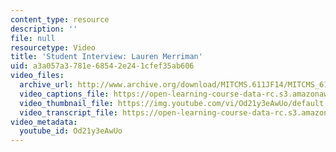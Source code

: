 ```yaml
---
content_type: resource
description: ''
file: null
resourcetype: Video
title: 'Student Interview: Lauren Merriman'
uid: a3a057a3-781e-6854-2e24-1cfef35ab606
video_files:
  archive_url: http://www.archive.org/download/MITCMS.611JF14/MITCMS_611JF14_Lauren_Merriman_300k.mp4
  video_captions_file: https://open-learning-course-data-rc.s3.amazonaws.com/cms-611j-creating-video-games-fall-2014/213b289c69995ef29ae500cafbb18b6f_Od21y3eAwUo.vtt
  video_thumbnail_file: https://img.youtube.com/vi/Od21y3eAwUo/default.jpg
  video_transcript_file: https://open-learning-course-data-rc.s3.amazonaws.com/cms-611j-creating-video-games-fall-2014/fa6625bcc641f2cb4649abc2e78681ae_Od21y3eAwUo.pdf
video_metadata:
  youtube_id: Od21y3eAwUo
---
```

